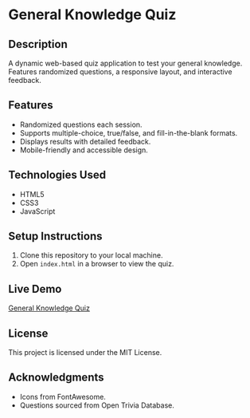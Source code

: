 # General Knowledge Quiz

## Description
A dynamic web-based quiz application to test your general knowledge. Features randomized questions, a responsive layout, and interactive feedback.

## Features
- Randomized questions each session.
- Supports multiple-choice, true/false, and fill-in-the-blank formats.
- Displays results with detailed feedback.
- Mobile-friendly and accessible design.

## Technologies Used
- HTML5
- CSS3
- JavaScript

## Setup Instructions
1. Clone this repository to your local machine.
2. Open `index.html` in a browser to view the quiz.

## Live Demo
[General Knowledge Quiz](https://trusted12001.github.io/online_quiz)

## License
This project is licensed under the MIT License.

## Acknowledgments
- Icons from FontAwesome.
- Questions sourced from Open Trivia Database.
